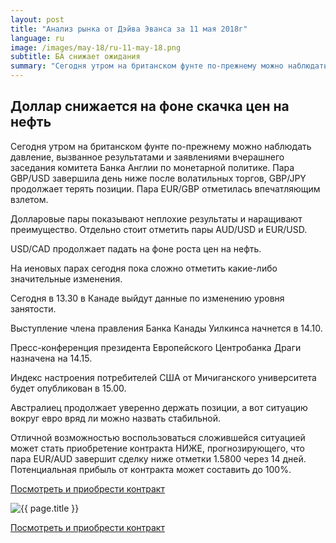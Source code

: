```yaml
---
layout: post
title: "Анализ рынка от Дэйва Эванса за 11 мая 2018г"
language: ru
image: /images/may-18/ru-11-may-18.png
subtitle: БА снижает ожидания
summary: "Сегодня утром на британском фунте по-прежнему можно наблюдать давление, вызванное результатами и заявлениями вчерашнего заседания комитета Банка Англии по монетарной политике. Пара GBP/USD завершила день ниже после волатильных торгов, GBP/JPY продолжает терять позиции. Пара EUR/GBP отметилась впечатляющим взлетом"
---
```

##  Доллар снижается на фоне скачка цен на нефть

Сегодня утром на британском фунте по-прежнему можно наблюдать давление, вызванное результатами и заявлениями вчерашнего заседания комитета Банка Англии по монетарной политике. Пара GBP/USD завершила день ниже после волатильных торгов, GBP/JPY продолжает терять позиции. Пара EUR/GBP отметилась впечатляющим взлетом.

Долларовые пары показывают неплохие результаты и наращивают преимущество. Отдельно стоит отметить пары AUD/USD и EUR/USD.

USD/CAD продолжает падать на фоне роста цен на нефть.

На иеновых парах сегодня пока сложно отметить какие-либо значительные изменения.
 
 
Сегодня в 13.30 в Канаде выйдут данные по изменению уровня занятости.

Выступление члена правления Банка Канады Уилкинса начнется в 14.10.

Пресс-конференция президента Европейского Центробанка Драги назначена на 14.15.

Индекс настроения потребителей США от Мичиганского университета будет опубликован в 15.00.
 
 
Австралиец продолжает уверенно держать позиции, а вот ситуацию вокруг евро вряд ли можно назвать стабильной.

Отличной возможностью воспользоваться сложившейся ситуацией может стать приобретение контракта НИЖЕ, прогнозирующего, что пара EUR/AUD завершит сделку ниже отметки 1.5800 через 14 дней. Потенциальная прибыль от контракта может составить до 100%.

<a href="http://record.binary.com/_bivVDfg8lHux76XffYA0JmNd7ZgqdRLk/1/market=forex&underlying=frxEURAUD&formname=higherlower&duration_amount=14&duration_units=d&amount=10&amount_type=payout&expiry_type=duration&barrier=1.5800" target="_blank" rel="noopener noreferrer nofollow">Посмотреть и приобрести контракт</a>

<img src="{{ site.url }}/images/may-18/ru-11-may-18.png" alt="{{ page.title }}"  title="{{ page.title }}">

<a href="%LINK%%?https://www.binary.com/d/trade.cgi?market=forex&underlying=frxEURAUD&formname=higherlower&duration_amount=14&duration_units=d&amount=10&amount_type=payout&expiry_type=duration&barrier=1.5800" target="_blank" rel="noopener noreferrer nofollow">Посмотреть и приобрести контракт</a>
